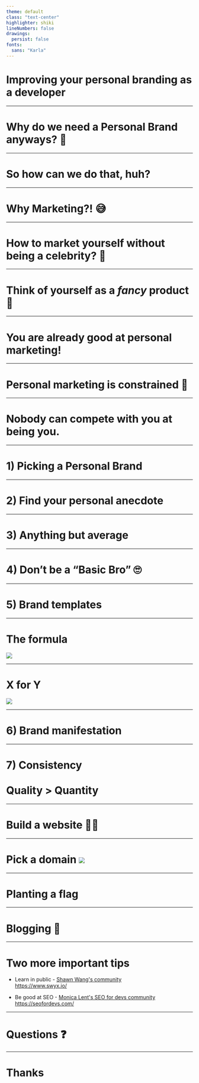 ```yaml
---
theme: default
class: "text-center"
highlighter: shiki
lineNumbers: false
drawings:
  persist: false
fonts:
  sans: "Karla"
---
```


# Improving your personal branding as a developer

---

<div class="flex h-full justify-center items-center">
    <h1 className="text-center relaxed max-w-lg">
      Why do we need a Personal Brand anyways? 🤔
    </h1>
</div>

---

<div class="flex h-full justify-center items-center">
    <h1 className="text-center relaxed max-w-lg">
      So how can we do that, huh?
    </h1>
</div>

---

<div class="flex h-full justify-center items-center">
    <h1 className="text-center relaxed max-w-lg">
      Why Marketing?! 😅
    </h1>
</div>

---

<div class="flex h-full justify-center items-center">
    <h1 className="text-center relaxed max-w-lg">
      How to market yourself without being a celebrity? 👀
    </h1>
</div>

---

<div class="flex h-full justify-center items-center">
    <h1 className="text-center relaxed max-w-lg">
      Think of yourself as a <em>fancy</em> product 💅
    </h1>
</div>

---

<div class="flex h-full justify-center items-center">
    <h1 className="text-center relaxed max-w-lg">
      You are already good at personal marketing!
    </h1>
</div>

---

<div class="flex h-full justify-center items-center">
    <h1 className="text-center relaxed max-w-lg">
      Personal marketing is constrained 🥳
    </h1>
</div>

---

<div class="flex h-full justify-center items-center">
    <h1 className="text-center relaxed max-w-lg">
      Nobody can compete with you at being you.
    </h1>
</div>

---

<div class="flex h-full justify-center items-center">
    <h1 className="text-center relaxed max-w-lg">
      1) Picking a Personal Brand
    </h1>
</div>

---

<div class="flex h-full justify-center items-center">
    <h1 className="text-center relaxed max-w-lg">
      2) Find your personal anecdote
    </h1>
</div>

---

<div class="flex h-full justify-center items-center">
    <h1 className="text-center relaxed max-w-lg">
      3) Anything but average
    </h1>
</div>

---

<div class="flex h-full justify-center items-center">
    <h1 className="text-center relaxed max-w-lg">
      4) Don’t be a “Basic Bro” 🙄
    </h1>
</div>

---

<div class="flex h-full justify-center items-center">
    <h1 className="text-center relaxed max-w-lg">
      5) Brand templates
    </h1>
</div>

---

# The formula

<div class="mt-0.5"></div>

<img
  class="text-center w-full pb-5"
  src="/sli.png"
/>

---

# X for Y

<div class="mt-0.5"></div>

<img
  class="text-center w-full pb-5"
  src="/sli2.png"
/>

---

<div class="flex h-full justify-center items-center">
    <h1 className="text-center relaxed max-w-lg">
      6) Brand manifestation
    </h1>
</div>

---

<div class="flex h-full justify-center items-center">
    <h1 className="text-center relaxed max-w-lg">
      7) Consistency
      <br><br>
      <strong>Quality > Quantity</strong>
    </h1>
</div>

---

<div class="flex h-full justify-center items-center">
    <h1 className="text-center relaxed max-w-lg">
      Build a website 😮‍💨
    </h1>
</div>

---

<div class="flex h-full justify-center items-center">
    <h1 className="text-center relaxed max-w-lg">
      Pick a domain
      <img
        class="text-center w-max-95 pb-5"
        src="/sli3.png"
      />
    </h1>
</div>

---

<div class="flex h-full justify-center items-center">
    <h1 className="text-center relaxed max-w-lg">
      Planting a flag
    </h1>
</div>

---

<div class="flex h-full justify-center items-center">
    <h1 className="text-center relaxed max-w-lg">
      Blogging 🦄
    </h1>
</div>

---

# Two more important tips

- Learn in public - [Shawn Wang's community](https://www.swyx.io/)<br />
  https://www.swyx.io/

- Be good at SEO - [Monica Lent's SEO for devs community](https://seofordevs.com/)<br />
  https://seofordevs.com/

---

<div class="flex h-full justify-center items-center">
    <h1 className="text-center relaxed max-w-lg">
      Questions ❓
    </h1>
</div>

---

<div class="flex h-full justify-center items-center">
    <h1 className="text-center relaxed max-w-lg">
      Thanks
    </h1>
</div>

